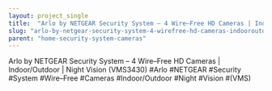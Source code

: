 ```yaml
---
layout: project_single
title:  "Arlo by NETGEAR Security System – 4 Wire–Free HD Cameras | Indoor/Outdoor | Night Vision (VMS3430) #Arlo #NETGEAR #Security #System #Wire–Free #Cameras #Indoor/Outdoor #Night #Vision #(VMS)"
slug: "arlo-by-netgear-security-system-4-wirefree-hd-cameras-indooroutdoor-night-vision-vms3430-arlo"
parent: "home-security-system-cameras"
---
```

Arlo by NETGEAR Security System – 4 Wire–Free HD Cameras | Indoor/Outdoor | Night Vision (VMS3430) #Arlo #NETGEAR #Security #System #Wire–Free #Cameras #Indoor/Outdoor #Night #Vision #(VMS)